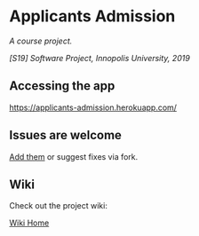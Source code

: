 # Applicants Admission

_A course project._

_[S19] Software Project, Innopolis University, 2019_

## Accessing the app

https://applicants-admission.herokuapp.com/


## Issues are welcome

[Add them](https://github.com/HiGal/Applicants-admission/issues/new) or suggest fixes via fork.


## Wiki

Check out the project wiki:

[Wiki Home](https://github.com/HiGal/Applicants-admission/wiki)
